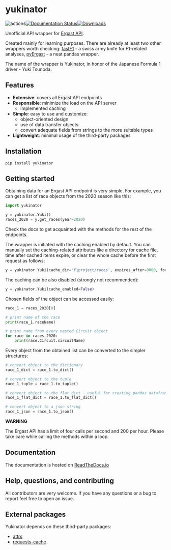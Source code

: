 # yukinator
![actions](https://github.com/BrozenSenpai/yukinator/actions/workflows/python-package.yml/badge.svg)[![Documentation Status](https://readthedocs.org/projects/yukinator/badge/?version=latest)](https://yukinator.readthedocs.io/en/latest/?badge=latest)[![Downloads](https://static.pepy.tech/badge/yukinator)](https://pepy.tech/project/yukinator)

Unofficial API wrapper for [Ergast API](http://ergast.com/mrd/). 

Created mainly for learning purposes. There are already at least two other wrappers worth checking: [fastF1](https://github.com/theOehrly/Fast-F1) -  a swiss army knife for F1-related analyses, [pyErgast](https://github.com/weiranyu/pyErgast) - a neat pandas wrapper.

The name of the wrapper is Yukinator, in honor of the Japanese Formula 1 driver - Yuki Tsunoda.

## Features
- **Extensive**: covers all Ergast API endpoints
- **Responsible**: minimize the load on the API server
    - implemented caching
- **Simple**: easy to use and customize:
    - object-oriented design
    - use of data transfer objects
    - convert adequate fields from strings to the more suitable types
- **Lightweight**: minimal usage of the third-party packages

## Installation
```
pip install yukinator
 ```

## Getting started
Obtaining data for an Ergast API endpoint is very simple. For example, you can get a list of race objects from the 2020 season like this:
```python
import yukinator

y = yukinator.Yuki()
races_2020 = y.get_races(year=2020)
```
Check the docs to get acquainted with the methods for the rest of the endpoints.

The wrapper is initiated with the caching enabled by default. You can manually set the caching-related attributes like a directory for cache file, time after cached items expire, or clear the whole cache before the first request as follows:
```python
y = yukinator.Yuki(cache_dir='f1project/races', expires_after=9000, force_clear=True)
```
The caching can be also disabled (strongly not recommended):
```python
y = yukinator.Yuki(cache_enabled=False)
```
Chosen fields of the object can be accessed easily:
```python
race_1 = races_2020[0]

# print name of the race
print(race_1.raceName)

# print name from every nested Circuit object
for race in races_2020:
    print(race.Circuit.circuitName)
```
Every object from the obtained list can be converted to the simpler structures:
```python
# convert object to the dictionary
race_1_dict = race_1.to_dict()

# convert object to the tuple
race_1_tuple = race_1.to_tuple()

# convert object to the flat dict - useful for creating pandas dataframes
race_1_flat_dict = race_1.to_flat_dict() 

# convert object to a json string
race_1_json = race_1.to_json()
```

**WARNING**

The Ergast API has a limit of four calls per second and 200 per hour. Please take care while calling the methods within a loop.

## Documentation
The documentation is hosted on [ReadTheDocs.io](https://yukinator.readthedocs.io/en/latest/)

## Help, questions, and contributing
All contributors are very welcome. If you have any questions or a bug to report feel free to open an issue.

## External packages
Yukinator depends on these third-party packages:
* [attrs](https://www.attrs.org/en/stable/)
* [requests-cache](https://requests-cache.readthedocs.io/en/stable/)